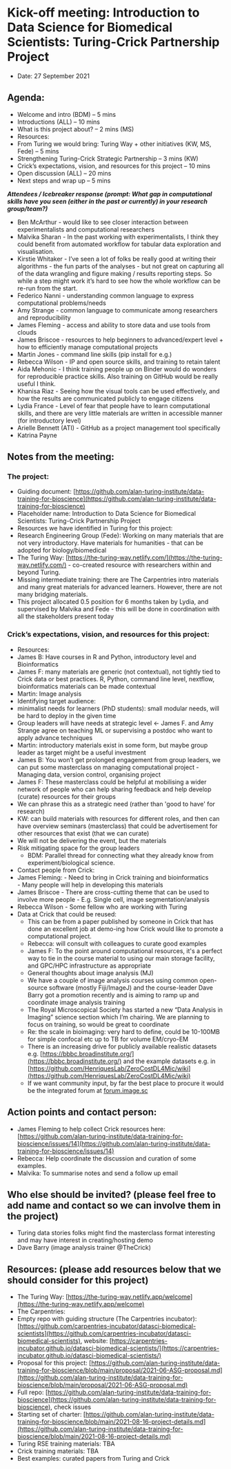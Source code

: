 # Kick-off meeting: Introduction to Data Science for Biomedical Scientists: Turing-Crick Partnership Project

- Date: 27 September 2021

## Agenda:

-   Welcome and intro (BDM) – 5 mins 
-   Introductions (ALL) – 10 mins 
-   What is this project about? – 2 mins (MS)
-   Resources:
  -   From Turing we would bring: Turing Way + other initiatives (KW, MS, Fede) – 5 mins   
  -   Strengthening Turing-Crick Strategic Partnership – 3 mins (KW)
-   Crick’s expectations, vision, and resources for this project – 10 mins 
-   Open discussion (ALL) – 20 mins
-   Next steps and wrap up – 5 mins

***Attendees / Icebreaker response (prompt: What gap in computational skills have you seen (either in the past or currently) in your research group/team?)***

-   Ben McArthur - would like to see closer interaction between experimentalists and computational researchers
-   Malvika Sharan - In the past working with experimentalists, I think they could benefit from automated workflow for tabular data exploration and visualisation.
-   Kirstie Whitaker - I’ve seen a lot of folks be really good at writing their algorithms - the fun parts of the analyses - but not great on capturing all of the data wrangling and figure making / results reporting steps. So while a step might work it’s hard to see how the whole workflow can be re-run from the start.
-   Federico Nanni - understanding common language to express computational problems/needs
-   Amy Strange - common language to communicate among researchers and reproducibility
-   James Fleming - access and ability to store data and use tools from clouds
-   James Briscoe - resources to help beginners to advanced/expert level + how to efficiently manage computational projects
-   Martin Jones - command line skills (pip install for e.g.)
-   Rebecca Wilson - IP and open source skills, and training to retain talent
-   Aida Mehonic - I think training people up on Binder would do wonders for reproducible practice skills. Also training on GitHub would be really useful I think. 
-   Khanisa Riaz - Seeing how the visual tools can be used effectively, and how the results are communicated publicly to engage citizens
-   Lydia France - Level of fear that people have to learn computational skills, and there are very little materials are written in accessible manner (for introductory level)
-   Arielle Bennett (ATI) - GitHub as a project management tool specifically
-   Katrina Payne

## Notes from the meeting:

### The project:

-   Guiding document: [https://github.com/alan-turing-institute/data-training-for-bioscience](https://github.com/alan-turing-institute/data-training-for-bioscience) 
-   Placeholder name: Introduction to Data Science for Biomedical Scientists: Turing-Crick Partnership Project
-   Resources we have identified in Turing for this project:
-   Research Engineering Group (Fede): Working on many materials that are not very introductory. Have materials for humanities - that can be adopted for biology/biomedical
-   The Turing Way: [https://the-turing-way.netlify.com/](https://the-turing-way.netlify.com/) \- co-created resource with researchers within and beyond Turing.
-   Missing intermediate training: there are The Carpentries intro materials and many great materials for advanced learners. However, there are not many bridging materials.
-   This project allocated 0.5 position for 6 months taken by Lydia, and supervised by Malvika and Fede - this will be done in coordination with all the stakeholders present today
    
### Crick’s expectations, vision, and resources for this project: 

-   Resources:
  -   James B: Have courses in R and Python, introductory level and Bioinformatics
  -   James F: many materials are generic (not contextual), not tightly tied to Crick data or best practices. R, Python, command line level, nextflow, bioinformatics materials can be made contextual
  -   Martin: Image analysis
-   Identifying target audience: 
  -   minimalist needs for learners (PhD students): small modular needs, will be hard to deploy in the given time 
  -   Group leaders will have needs at strategic level ← James F. and Amy Strange agree on teaching ML or supervising a postdoc who want to apply advance techniques
  -   Martin: introductory materials exist in some form, but maybe group leader as target might be a useful investment
  -   James B: You won’t get prolonged engagement from group leaders, we can put some masterclass on managing computational project
    -   Managing data, version control, organising project
  -   James F: These masterclass could be helpful at mobilising a wider network of people who can help sharing feedback and help develop (curate) resources for their groups
  -   We can phrase this as a strategic need (rather than 'good to have' for research)
  -   KW: can build materials with resources for different roles, and then can have overview seminars (masterclass) that could be advertisement for other resources that exist (that we can curate)
-   We will not be delivering the event, but the materials
-   Risk mitigating space for the group leaders
    -   BDM: Parallel thread for connecting what they already know from experiment/biological science.
-   Contact people from Crick:
  -   James Fleming:
    -   Need to bring in Crick training and bioinformatics  
    -   Many people will help in developing this materials
  -   James Briscoe
    -   There are cross-cutting theme that can be used to involve more people
    -   E.g. Single cell, image segmentation/analysis
  -   Rebecca Wilson
    -   Some fellow who are working with Turing
-   Data at Crick that could be reused:
    -   This can be from a paper published by someone in Crick that has done an excellent job at demo-ing how Crick would like to promote a computational project.
    -   Rebecca: will consult with colleagues to curate good examples
    -   James F: To the point around computational resources, it's a perfect way to tie in the course material to using our main storage facility, and GPC/HPC infrastructure as appropriate 
    -   General thoughts about image analysis (MJ)
      -   We have a couple of image analysis courses using common open-source software (mostly Fiji/ImageJ) and the course-leader Dave Barry got a promotion recently and is aiming to ramp up and coordinate image analysis training
      -   The Royal Microscopical Society has started a new “Data Analysis in Imaging” science section which I’m chairing. We are planning to focus on training, so would be great to coordinate
      -   Re: the scale in bioimaging: very hard to define, could be 10-100MB for simple confocal etc up to TB for volume EM/cryo-EM
      -   There is an increasing drive for publicly available realistic datasets e.g. [https://bbbc.broadinstitute.org/](https://bbbc.broadinstitute.org/) and the example datasets e.g. in [https://github.com/HenriquesLab/ZeroCostDL4Mic/wiki](https://github.com/HenriquesLab/ZeroCostDL4Mic/wiki) 
      -   If we want community input, by far the best place to procure it would be the integrated forum at [forum.image.sc ](http://forum.image.sc)

## Action points and contact person:

-   James Fleming to help collect Crick resources here: [https://github.com/alan-turing-institute/data-training-for-bioscience/issues/14](https://github.com/alan-turing-institute/data-training-for-bioscience/issues/14) 
-   Rebecca: Help coordinate the discussion and curation of some examples.
-   Malvika: To summarise notes and send a follow up email

## Who else should be invited? (please feel free to add name and contact so we can involve them in the project)

-   Turing data stories folks might find the masterclass format interesting and may have interest in creating/hosting demo
-   Dave Barry (image analysis trainer @TheCrick)

## Resources: (please add resources below that we should consider for this project)

-   The Turing Way: [https://the-turing-way.netlify.app/welcome](https://the-turing-way.netlify.app/welcome) 
-   The Carpentries:     
  -   Empty repo with guiding structure (The Carpentries incubator): [https://github.com/carpentries-incubator/datasci-biomedical-scientists](https://github.com/carpentries-incubator/datasci-biomedical-scientists), website: [https://carpentries-incubator.github.io/datasci-biomedical-scientists/](https://carpentries-incubator.github.io/datasci-biomedical-scientists/) 
-   Proposal for this project: [https://github.com/alan-turing-institute/data-training-for-bioscience/blob/main/proposal/2021-06-ASG-proposal.md](https://github.com/alan-turing-institute/data-training-for-bioscience/blob/main/proposal/2021-06-ASG-proposal.md) 
  -   Full repo: [https://github.com/alan-turing-institute/data-training-for-bioscience](https://github.com/alan-turing-institute/data-training-for-bioscience), check issues  
  -   Starting set of charter: [https://github.com/alan-turing-institute/data-training-for-bioscience/blob/main/2021-08-16-project-details.md](https://github.com/alan-turing-institute/data-training-for-bioscience/blob/main/2021-08-16-project-details.md) 
-   Turing RSE training materials: TBA
-   Crick training materials: TBA
-   Best examples: curated papers from Turing and Crick
